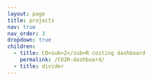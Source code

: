 ```yaml
---
layout: page
title: projects
nav: true
nav_order: 3
dropdown: true
children:
  - title: CO<sub>2</sub>R costing dashboard
    permalink: /CO2R-dashboard/
  - title: divider
---
```

